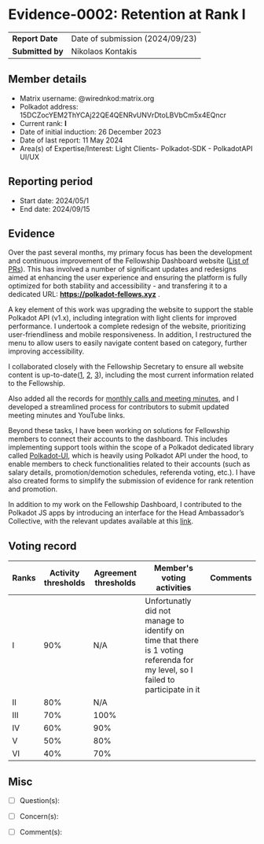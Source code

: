 # Evidence-0002: Retention at Rank I

|                  |                                 |
| ---------------- | ------------------------------- |
| **Report Date**  | Date of submission (2024/09/23) |
| **Submitted by** | Nikolaos Kontakis               |

## Member details

- Matrix username: @wirednkod:matrix.org
- Polkadot address: 15DCZocYEM2ThYCAj22QE4QENRvUNVrDtoLBVbCm5x4EQncr
- Current rank: **I**
- Date of initial induction: 26 December 2023
- Date of last report: 11 May 2024
- Area(s) of Expertise/Interest: Light Clients- Polkadot-SDK - PolkadotAPI UI/UX

## Reporting period

- Start date: 2024/05/1
- End date: 2024/09/15

## Evidence

Over the past several months, my primary focus has been the development and continuous improvement of the Fellowship Dashboard website ([List of PRs](https://github.com/polkadot-fellows/dashboard/pulls?q=sort%3Aupdated-desc+is%3Apr+is%3Aclosed+author%3Awirednkod+created%3A%3E2024-05-01)). This has involved a number of significant updates and redesigns aimed at enhancing the user experience and ensuring the platform is fully optimized for both stability and accessibility - and transfering it to a dedicated URL: **https://polkadot-fellows.xyz** .

A key element of this work was upgrading the website to support the stable Polkadot API (v1.x), including integration with light clients for improved performance. I undertook a complete redesign of the website, prioritizing user-friendliness and mobile responsiveness. In addition, I restructured the menu to allow users to easily navigate content based on category, further improving accessibility.

I collaborated closely with the Fellowship Secretary to ensure all website content is up-to-date([1](https://github.com/polkadot-fellows/dashboard/pull/487), [2](https://github.com/polkadot-fellows/dashboard/pull/490), [3](https://github.com/polkadot-fellows/dashboard/pull/491)), including the most current information related to the Fellowship.

Also added all the records for [monthly calls and meeting minutes](https://github.com/polkadot-fellows/dashboard/pull/336), and I developed a streamlined process for contributors to submit updated meeting minutes and YouTube links.

Beyond these tasks, I have been working on solutions for Fellowship members to connect their accounts to the dashboard. This includes implementing support tools within the scope of a Polkadot dedicated library called [Polkadot-UI](https://polkadot-ui.xyz), which is heavily using Polkadot API under the hood, to enable members to check functionalities related to their accounts (such as salary details, promotion/demotion schedules, referenda voting, etc.). I have also created forms to simplify the submission of evidence for rank retention and promotion.

In addition to my work on the Fellowship Dashboard, I contributed to the Polkadot JS apps by introducing an interface for the Head Ambassador’s Collective, with the relevant updates available at this [link](https://github.com/polkadot-js/apps/pull/10838).

## Voting record

| Ranks | Activity thresholds | Agreement thresholds | Member's voting activities                                                                                                      | Comments |
| ----- | ------------------- | -------------------- | ------------------------------------------------------------------------------------------------------------------------------- | -------- |
| I     | 90%                 | N/A                  | Unfortunatly did not manage to identify on time that there is 1 voting referenda for my level, so I failed to participate in it |          |
| II    | 80%                 | N/A                  |                                                                                                                                 |          |
| III   | 70%                 | 100%                 |                                                                                                                                 |          |
| IV    | 60%                 | 90%                  |                                                                                                                                 |          |
| V     | 50%                 | 80%                  |                                                                                                                                 |          |
| VI    | 40%                 | 70%                  |                                                                                                                                 |          |

## Misc

- [ ] Question(s):

- [ ] Concern(s):

- [ ] Comment(s):
